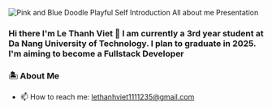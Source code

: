 

<!--
**ThanhVViet/ThanhVViet** is a ✨ _special_ ✨ repository because its `README.md` (this file) appears on your GitHub profile.

Here are some ideas to get you started:

- 🔭 I’m currently working on ...
- 🌱 I’m currently learning ...
- 👯 I’m looking to collaborate on ...
- 🤔 I’m looking for help with ...
- 💬 Ask me about ...
- 📫 How to reach me: ...
- 😄 Pronouns: ...
- ⚡ Fun fact: ...
-->

![Pink and Blue Doodle Playful Self Introduction All about me Presentation](https://github.com/ThanhVViet/ThanhVViet/assets/126480817/8fb15c71-a2fb-466c-bdd6-85706871852d)

### Hi there I'm Le Thanh Viet 👋 I am currently a 3rd year student at Da Nang University of Technology. I plan to graduate in 2025. I'm aiming to become a Fullstack Developer 

### 🏝️ About Me

- 📫 How to reach me: lethanhviet1111235@gmail.com


